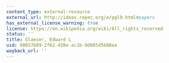 ```yaml
---
content_type: external-resource
external_url: http://ideas.repec.org/e/pgl9.html#papers
has_external_license_warning: true
license: https://en.wikipedia.org/wiki/All_rights_reserved
status: ''
title: Glaeser, Edward L
uid: 08657b09-2f62-450e-ac1b-9d68545b08ea
wayback_url: ''
---
```

